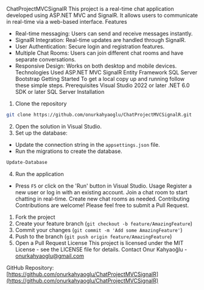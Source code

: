 ChatProjectMVCSignalR
This project is a real-time chat application developed using ASP.NET MVC and SignalR. It allows users to communicate in real-time via a web-based interface.
Features
- Real-time messaging: Users can send and receive messages instantly.
- SignalR Integration: Real-time updates are handled through SignalR.
- User Authentication: Secure login and registration features.
- Multiple Chat Rooms: Users can join different chat rooms and have separate conversations.
- Responsive Design: Works on both desktop and mobile devices.
Technologies Used
ASP.NET MVC
SignalR
Entity Framework
SQL Server
Bootstrap
Getting Started
To get a local copy up and running follow these simple steps.
Prerequisites
Visual Studio 2022 or later
.NET 6.0 SDK or later
SQL Server
Installation
1. Clone the repository
```bash
git clone https://github.com/onurkahyaoglu/ChatProjectMVCSignalR.git
```
2. Open the solution in Visual Studio.
3. Set up the database:
- Update the connection string in the `appsettings.json` file.
- Run the migrations to create the database.
```bash
Update-Database
```
4. Run the application
- Press `F5` or click on the 'Run' button in Visual Studio.
Usage
Register a new user or log in with an existing account.
Join a chat room to start chatting in real-time.
Create new chat rooms as needed.
Contributing
Contributions are welcome! Please feel free to submit a Pull Request.
1. Fork the project
2. Create your feature branch (`git checkout -b feature/AmazingFeature`)
3. Commit your changes (`git commit -m 'Add some AmazingFeature'`)
4. Push to the branch (`git push origin feature/AmazingFeature`)
5. Open a Pull Request
License
This project is licensed under the MIT License - see the LICENSE file for details.
Contact
Onur Kahyaoğlu - [onurkahyaoglu@gmail.com](mailto:onur@example.com)

GitHub Repository: [https://github.com/onurkahyaoglu/ChatProjectMVCSignalR](https://github.com/onurkahyaoglu/ChatProjectMVCSignalR)
